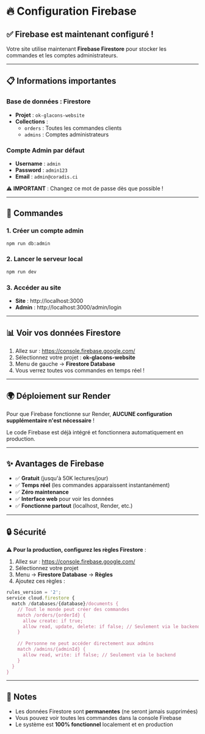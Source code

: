 # 🔥 Configuration Firebase

## ✅ Firebase est maintenant configuré !

Votre site utilise maintenant **Firebase Firestore** pour stocker les commandes et les comptes administrateurs.

---

## 📋 **Informations importantes**

### **Base de données : Firestore**
- **Projet** : `ok-glacons-website`
- **Collections** :
  - `orders` : Toutes les commandes clients
  - `admins` : Comptes administrateurs

### **Compte Admin par défaut**
- **Username** : `admin`
- **Password** : `admin123`
- **Email** : `admin@coradis.ci`

⚠️ **IMPORTANT** : Changez ce mot de passe dès que possible !

---

## 🚀 **Commandes**

### **1. Créer un compte admin**
```bash
npm run db:admin
```

### **2. Lancer le serveur local**
```bash
npm run dev
```

### **3. Accéder au site**
- **Site** : http://localhost:3000
- **Admin** : http://localhost:3000/admin/login

---

## 📊 **Voir vos données Firestore**

1. Allez sur : https://console.firebase.google.com/
2. Sélectionnez votre projet : **ok-glacons-website**
3. Menu de gauche → **Firestore Database**
4. Vous verrez toutes vos commandes en temps réel !

---

## 🌍 **Déploiement sur Render**

Pour que Firebase fonctionne sur Render, **AUCUNE configuration supplémentaire n'est nécessaire** !

Le code Firebase est déjà intégré et fonctionnera automatiquement en production.

---

## ✨ **Avantages de Firebase**

- ✅ **Gratuit** (jusqu'à 50K lectures/jour)
- ✅ **Temps réel** (les commandes apparaissent instantanément)
- ✅ **Zéro maintenance**
- ✅ **Interface web** pour voir les données
- ✅ **Fonctionne partout** (localhost, Render, etc.)

---

## 🔒 **Sécurité**

⚠️ **Pour la production, configurez les règles Firestore** :

1. Allez sur : https://console.firebase.google.com/
2. Sélectionnez votre projet
3. Menu → **Firestore Database** → **Règles**
4. Ajoutez ces règles :

```javascript
rules_version = '2';
service cloud.firestore {
  match /databases/{database}/documents {
    // Tout le monde peut créer des commandes
    match /orders/{orderId} {
      allow create: if true;
      allow read, update, delete: if false; // Seulement via le backend
    }
    
    // Personne ne peut accéder directement aux admins
    match /admins/{adminId} {
      allow read, write: if false; // Seulement via le backend
    }
  }
}
```

---

## 📝 **Notes**

- Les données Firestore sont **permanentes** (ne seront jamais supprimées)
- Vous pouvez voir toutes les commandes dans la console Firebase
- Le système est **100% fonctionnel** localement et en production

